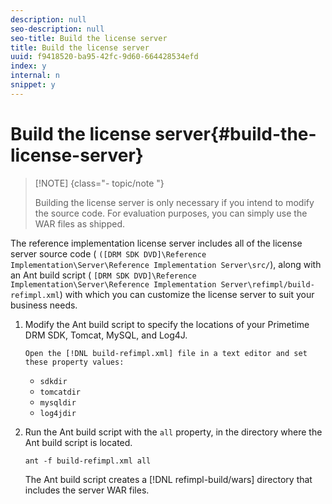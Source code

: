 ```yaml
---
description: null
seo-description: null
seo-title: Build the license server
title: Build the license server
uuid: f9418520-ba95-42fc-9d60-664428534efd
index: y
internal: n
snippet: y
---
```


# Build the license server{#build-the-license-server}

>[!NOTE] {class="- topic/note "}
>
>Building the license server is only necessary if you intend to modify the source code. For evaluation purposes, you can simply use the WAR files as shipped.

The reference implementation license server includes all of the license server source code ( `([DRM SDK DVD]\Reference Implementation\Server\Reference Implementation Server\src/`), along with an Ant build script ( `[DRM SDK DVD]\Reference Implementation\Server\Reference Implementation Server\refimpl/build-refimpl.xml`) with which you can customize the license server to suit your business needs. 

1. Modify the Ant build script to specify the locations of your Primetime DRM SDK, Tomcat, MySQL, and Log4J.

       Open the [!DNL build-refimpl.xml] file in a text editor and set these property values:

    * `sdkdir` 
    * `tomcatdir` 
    * `mysqldir` 
    * `log4jdir`

1. Run the Ant build script with the `all` property, in the directory where the Ant build script is located.

   ```
   ant -f build-refimpl.xml all
   ```

   The Ant build script creates a [!DNL refimpl-build/wars] directory that includes the server WAR files.
